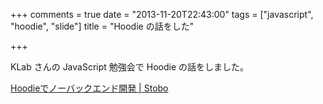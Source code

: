 +++
comments = true
date = "2013-11-20T22:43:00"
tags = ["javascript", "hoodie", "slide"]
title = "Hoodie の話をした"

+++

KLab さんの JavaScript 勉強会で Hoodie の話をしました。

<!--more-->

[Hoodieでノーバックエンド開発 | Stobo](http://www.storyboards.jp/viewer/ycy7it)


